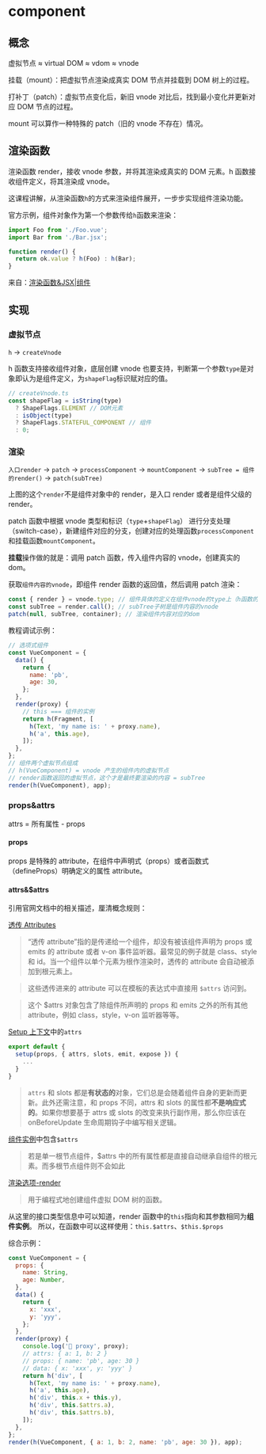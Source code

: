 # component

## 概念

虚拟节点 ≈ virtual DOM ≈ vdom ≈ vnode

挂载（mount）：把虚拟节点渲染成真实 DOM 节点并挂载到 DOM 树上的过程。

打补丁（patch）：虚拟节点变化后，新旧 vnode 对比后，找到最小变化并更新对应 DOM 节点的过程。

mount 可以算作一种特殊的 patch（旧的 vnode 不存在）情况。

## 渲染函数

渲染函数 render，接收 vnode 参数，并将其渲染成真实的 DOM 元素。h 函数接收组件定义，将其渲染成 vnode。

这课程讲解，从渲染函数`h`的方式来渲染组件展开，一步步实现组件渲染功能。

官方示例，组件对象作为第一个参数传给`h`函数来渲染：

```javascript
import Foo from './Foo.vue';
import Bar from './Bar.jsx';

function render() {
  return ok.value ? h(Foo) : h(Bar);
}
```

来自：[渲染函数&JSX|组件](https://cn.vuejs.org/guide/extras/render-function#components)

## 实现

### 虚拟节点

`h` -> `createVnode`

h 函数支持接收组件对象，底层创建 vnode 也要支持，判断第一个参数`type`是对象即认为是组件定义，为`shapeFlag`标识赋对应的值。

```javascript
// createVnode.ts
const shapeFlag = isString(type)
  ? ShapeFlags.ELEMENT // DOM元素
  : isObject(type)
  ? ShapeFlags.STATEFUL_COMPONENT // 组件
  : 0;
```

### 渲染

`入口render` -> `patch` -> `processComponent` -> `mountComponent` -> `subTree = 组件的render()` -> `patch(subTree)`

上图的这个`render`不是组件对象中的 render，是入口 render 或者是组件父级的 render。

patch 函数中根据 vnode 类型和标识（`type`+`shapeFlag`） 进行分支处理（switch-case），新建组件对应的分支，创建对应的处理函数`processComponent`和挂载函数`mountComponent`。

**挂载**操作做的就是：调用 patch 函数，传入组件内容的 vnode，创建真实的 dom。

获取`组件内容的vnode`，即组件 render 函数的返回值，然后调用 patch 渲染：

```javascript
const { render } = vnode.type; // 组件具体的定义在组件vnode的type上（h函数的第一个参数为type）
const subTree = render.call(); // subTree子树是组件内容的vnode
patch(null, subTree, container); // 渲染组件内容对应的dom
```

教程调试示例：

```javascript
// 选项式组件
const VueComponent = {
  data() {
    return {
      name: 'pb',
      age: 30,
    };
  },
  render(proxy) {
    // this === 组件的实例
    return h(Fragment, [
      h(Text, 'my name is: ' + proxy.name),
      h('a', this.age),
    ]);
  },
};
// 组件两个虚拟节点组成
// h(VueComponent) = vnode 产生的组件内的虚拟节点
// render函数返回的虚拟节点，这个才是最终要渲染的内容 = subTree
render(h(VueComponent), app);
```

### props&attrs

attrs = 所有属性 - props

#### props

props 是特殊的 attribute，在组件中声明式（props）或者函数式（defineProps）明确定义的属性 attribute。

#### attrs&$attrs

引用官网文档中的相关描述，厘清概念规则：

[透传 Attributes](https://cn.vuejs.org/guide/components/attrs.html#fallthrough-attributes)

> “透传 attribute”指的是传递给一个组件，却没有被该组件声明为 props 或 emits 的 attribute 或者 v-on 事件监听器。最常见的例子就是 class、style 和 id。当一个组件以单个元素为根作渲染时，透传的 attribute 会自动被添加到根元素上。

> 这些透传进来的 attribute 可以在模板的表达式中直接用 `$attrs` 访问到。

> 这个 $attrs 对象包含了除组件所声明的 props 和 emits 之外的所有其他 attribute，例如 class，style，v-on 监听器等等。

[Setup 上下文](https://cn.vuejs.org/api/composition-api-setup.html#setup-context)中的`attrs`

```javascript
export default {
  setup(props, { attrs, slots, emit, expose }) {
    ...
  }
}
```

> `attrs` 和 slots 都是**有状态的**对象，它们总是会随着组件自身的更新而更新。此外还需注意，和 props 不同，attrs 和 slots 的属性都**不是响应式的**。如果你想要基于 attrs 或 slots 的改变来执行副作用，那么你应该在 onBeforeUpdate 生命周期钩子中编写相关逻辑。

[组件实例](https://cn.vuejs.org/api/component-instance.html)中包含`$attrs`

> 若是单一根节点组件，$attrs 中的所有属性都是直接自动继承自组件的根元素。而多根节点组件则不会如此

[渲染选项-render](https://cn.vuejs.org/api/options-rendering.html#render)

> 用于编程式地创建组件虚拟 DOM 树的函数。

从这里的接口类型信息中可以知道，render 函数中的`this`指向和其参数相同为**组件实例**。
所以，在函数中可以这样使用：`this.$attrs`、`$this.$props`

综合示例：

```javascript
const VueComponent = {
  props: {
    name: String,
    age: Number,
  },
  data() {
    return {
      x: 'xxx',
      y: 'yyy',
    };
  },
  render(proxy) {
    console.log('🚀 proxy', proxy);
    // attrs: { a: 1, b: 2 }
    // props: { name: 'pb', age: 30 }
    // data: { x: 'xxx', y: 'yyy' }
    return h('div', [
      h(Text, 'my name is: ' + proxy.name),
      h('a', this.age),
      h('div', this.x + this.y),
      h('div', this.$attrs.a),
      h('div', this.$attrs.b),
    ]);
  },
};
render(h(VueComponent, { a: 1, b: 2, name: 'pb', age: 30 }), app);
```
